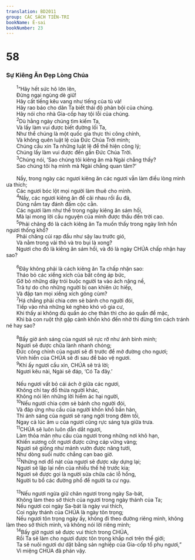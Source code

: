 ```yaml
---
translation: BD2011
group: CÁC SÁCH TIÊN-TRI
bookName: Ê-sai 
bookNumber: 23
---
```


<div class="title"><h1>58</h1><h3>Sự Kiêng Ăn Ðẹp Lòng Chúa</h3></div>
<span class="verse es_58_1">  <sup>1</sup>“Hãy hết sức hô lớn lên,<br/>  Ðừng ngại ngùng dè giữ!<br/>  Hãy cất tiếng kêu vang như tiếng của tù và!<br/>  Hãy rao báo cho dân Ta biết thái độ phản bội của chúng.<br/>  Hãy nói cho nhà Gia-cốp hay tội lỗi của chúng.<br/></span>
<span class="verse es_58_2">  <sup>2</sup>Dù hằng ngày chúng tìm kiếm Ta,<br/>  Và lấy làm vui được biết đường lối Ta,<br/>  Như thể chúng là một quốc gia thực thi công chính,<br/>  Và không quên luật lệ của Ðức Chúa Trời mình;<br/>  Chúng cầu xin Ta những luật lệ để thể hiện công lý;<br/>  Chúng lấy làm vui được đến gần Ðức Chúa Trời.<br/></span>
<span class="verse es_58_3">  <sup>3</sup>Chúng nói, ‘Sao chúng tôi kiêng ăn mà Ngài chẳng thấy?<br/>  Sao chúng tôi hạ mình mà Ngài chẳng quan tâm?’ <br/><br/>  Nầy, trong ngày các ngươi kiêng ăn các ngươi vẫn làm điều lòng mình ưa thích;<br/>  Các ngươi bóc lột mọi người làm thuê cho mình.<br/></span>
<span class="verse es_58_4">  <sup>4</sup>Nầy, các ngươi kiêng ăn để cãi nhau rồi ẩu đả,<br/>  Dùng nắm tay đánh đấm cộc cằn.<br/>  Các ngươi làm như thế trong ngày kiêng ăn sám hối,<br/>  Mà lại mong lời cầu nguyện của mình được thấu đến trời cao.<br/></span>
<span class="verse es_58_5">  <sup>5</sup>Phải chăng đó là cách kiêng ăn Ta muốn thấy trong ngày linh hồn ngươi thống khổ?<br/>  Phải chăng cúi rạp đầu như sậy lau trước gió,<br/>  Và nằm trong vải thô và tro bụi là xong?<br/>  Ngươi cho đó là kiêng ăn sám hối, và đó là ngày CHÚA chấp nhận hay sao?<br/><br/></span>
<span class="verse es_58_6">  <sup>6</sup>Ðây không phải là cách kiêng ăn Ta chấp nhận sao:<br/>  Tháo bỏ các xiềng xích của bất công áp bức,<br/>  Gỡ bỏ những dây trói buộc người ta vào ách nặng nề,<br/>  Trả tự do cho những người bị oan khiên ức hiếp,<br/>  Và đập tan mọi xiềng xích gông cùm?<br/></span>
<span class="verse es_58_7">  <sup>7</sup>Há chẳng phải chia cơm sẻ bánh cho người đói,<br/>  Tiếp vào nhà những kẻ nghèo khó vô gia cư,<br/>  Khi thấy ai không đủ quần áo che thân thì cho áo quần để mặc,<br/>  Khi bà con ruột thịt gặp cảnh khốn khó đến nhờ thì đừng tìm cách tránh né hay sao?<br/><br/></span>
<span class="verse es_58_8">  <sup>8</sup>Bấy giờ ánh sáng của ngươi sẽ rực rỡ như ánh bình minh;<br/>  Ngươi sẽ được chữa lành nhanh chóng;<br/>  Ðức công chính của ngươi sẽ đi trước để mở đường cho ngươi;<br/>  Vinh hiển của CHÚA sẽ đi sau để bảo vệ ngươi.<br/></span>
<span class="verse es_58_9">  <sup>9</sup>Khi ấy ngươi cầu xin, CHÚA sẽ trả lời;<br/>  Ngươi kêu nài, Ngài sẽ đáp, ‘Có Ta đây.’<br/><br/>  Nếu ngươi vất bỏ cái ách ở giữa các ngươi,<br/>  Không chỉ tay đổ thừa người khác,<br/>  Không nói lên những lời hiểm ác hại người,<br/></span>
<span class="verse es_58_10">  <sup>10</sup>Nếu ngươi chia cơm sẻ bánh cho người đói,<br/>  Và đáp ứng nhu cầu của người khốn khổ bần hàn,<br/>  Thì ánh sáng của ngươi sẽ rạng ngời trong đêm tối,<br/>  Ngay cả lúc âm u của ngươi cũng rực sáng tựa giữa trưa.<br/></span>
<span class="verse es_58_11">  <sup>11</sup>CHÚA sẽ luôn luôn dẫn dắt ngươi,<br/>  Làm thỏa mãn nhu cầu của ngươi trong những nơi khô hạn,<br/>  Khiến xương cốt ngươi được cứng cáp vững vàng;<br/>  Ngươi sẽ giống như mảnh vườn được năng tưới,<br/>  Như dòng suối nước chẳng cạn bao giờ.<br/></span>
<span class="verse es_58_12">  <sup>12</sup>Những nơi đổ nát của ngươi sẽ được xây dựng lại;<br/>  Ngươi sẽ lập lại nền của nhiều thế hệ trước kia;<br/>  Ngươi sẽ được gọi là người sửa chữa các lỗ hổng,<br/>  Người tu bổ các đường phố để người ta cư ngụ.<br/><br/></span>
<span class="verse es_58_13">  <sup>13</sup>Nếu ngươi ngừa giữ chân ngươi trong ngày Sa-bát,<br/>  Không làm theo sở thích của ngươi trong ngày thánh của Ta;<br/>  Nếu ngươi coi ngày Sa-bát là ngày vui thích,<br/>  Coi ngày thánh của CHÚA là ngày tôn trọng;<br/>  Nếu ngươi tôn trọng ngày ấy, không đi theo đường riêng mình, không làm theo sở thích mình, và không nói lời riêng mình;<br/></span>
<span class="verse es_58_14">  <sup>14</sup>Bấy giờ ngươi sẽ được vui thích trong CHÚA,<br/>  Rồi Ta sẽ làm cho ngươi được tôn trọng khắp nơi trên thế giới; <br/>  Ta sẽ nuôi ngươi dư dật bằng sản nghiệp của Gia-cốp tổ phụ ngươi,” <br/>  Vì miệng CHÚA đã phán vậy.<br/></span>

